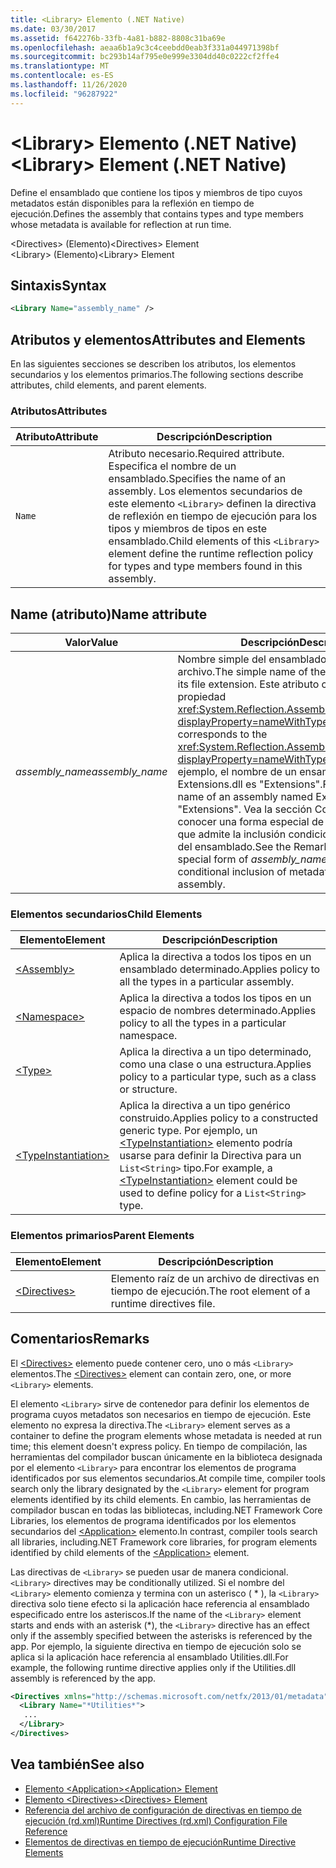 ```yaml
---
title: <Library> Elemento (.NET Native)
ms.date: 03/30/2017
ms.assetid: f642276b-33fb-4a81-b882-8808c31ba69e
ms.openlocfilehash: aeaa6b1a9c3c4ceebdd0eab3f331a044971398bf
ms.sourcegitcommit: bc293b14af795e0e999e3304dd40c0222cf2ffe4
ms.translationtype: MT
ms.contentlocale: es-ES
ms.lasthandoff: 11/26/2020
ms.locfileid: "96287922"
---
```

# <a name="library-element-net-native"></a><span data-ttu-id="ad7da-102">\<Library> Elemento (.NET Native)</span><span class="sxs-lookup"><span data-stu-id="ad7da-102">\<Library> Element (.NET Native)</span></span>

<span data-ttu-id="ad7da-103">Define el ensamblado que contiene los tipos y miembros de tipo cuyos metadatos están disponibles para la reflexión en tiempo de ejecución.</span><span class="sxs-lookup"><span data-stu-id="ad7da-103">Defines the assembly that contains types and type members whose metadata is available for reflection at run time.</span></span>  
  
 <span data-ttu-id="ad7da-104">\<Directives> (Elemento)</span><span class="sxs-lookup"><span data-stu-id="ad7da-104">\<Directives> Element</span></span>  
<span data-ttu-id="ad7da-105">\<Library> (Elemento)</span><span class="sxs-lookup"><span data-stu-id="ad7da-105">\<Library> Element</span></span>  
  
## <a name="syntax"></a><span data-ttu-id="ad7da-106">Sintaxis</span><span class="sxs-lookup"><span data-stu-id="ad7da-106">Syntax</span></span>  
  
```xml  
<Library Name="assembly_name" />  
```  
  
## <a name="attributes-and-elements"></a><span data-ttu-id="ad7da-107">Atributos y elementos</span><span class="sxs-lookup"><span data-stu-id="ad7da-107">Attributes and Elements</span></span>  

 <span data-ttu-id="ad7da-108">En las siguientes secciones se describen los atributos, los elementos secundarios y los elementos primarios.</span><span class="sxs-lookup"><span data-stu-id="ad7da-108">The following sections describe attributes, child elements, and parent elements.</span></span>  
  
### <a name="attributes"></a><span data-ttu-id="ad7da-109">Atributos</span><span class="sxs-lookup"><span data-stu-id="ad7da-109">Attributes</span></span>  
  
|<span data-ttu-id="ad7da-110">Atributo</span><span class="sxs-lookup"><span data-stu-id="ad7da-110">Attribute</span></span>|<span data-ttu-id="ad7da-111">Descripción</span><span class="sxs-lookup"><span data-stu-id="ad7da-111">Description</span></span>|  
|---------------|-----------------|  
|`Name`|<span data-ttu-id="ad7da-112">Atributo necesario.</span><span class="sxs-lookup"><span data-stu-id="ad7da-112">Required attribute.</span></span> <span data-ttu-id="ad7da-113">Especifica el nombre de un ensamblado.</span><span class="sxs-lookup"><span data-stu-id="ad7da-113">Specifies the name of an assembly.</span></span> <span data-ttu-id="ad7da-114">Los elementos secundarios de este elemento `<Library>` definen la directiva de reflexión en tiempo de ejecución para los tipos y miembros de tipos en este ensamblado.</span><span class="sxs-lookup"><span data-stu-id="ad7da-114">Child elements of this `<Library>` element define the runtime reflection policy for types and type members found in this assembly.</span></span>|  
  
## <a name="name-attribute"></a><span data-ttu-id="ad7da-115">Name (atributo)</span><span class="sxs-lookup"><span data-stu-id="ad7da-115">Name attribute</span></span>  
  
|<span data-ttu-id="ad7da-116">Valor</span><span class="sxs-lookup"><span data-stu-id="ad7da-116">Value</span></span>|<span data-ttu-id="ad7da-117">Descripción</span><span class="sxs-lookup"><span data-stu-id="ad7da-117">Description</span></span>|  
|-----------|-----------------|  
|<span data-ttu-id="ad7da-118">*assembly_name*</span><span class="sxs-lookup"><span data-stu-id="ad7da-118">*assembly_name*</span></span>|<span data-ttu-id="ad7da-119">Nombre simple del ensamblado sin la extensión de archivo.</span><span class="sxs-lookup"><span data-stu-id="ad7da-119">The simple name of the assembly, without its file extension.</span></span> <span data-ttu-id="ad7da-120">Este atributo corresponde a la propiedad <xref:System.Reflection.AssemblyName.Name%2A?displayProperty=nameWithType>.</span><span class="sxs-lookup"><span data-stu-id="ad7da-120">This attribute corresponds to the <xref:System.Reflection.AssemblyName.Name%2A?displayProperty=nameWithType> property.</span></span> <span data-ttu-id="ad7da-121">Por ejemplo, el nombre de un ensamblado denominado Extensions.dll es "Extensions".</span><span class="sxs-lookup"><span data-stu-id="ad7da-121">For example, the name of an assembly named Extensions.dll is "Extensions".</span></span> <span data-ttu-id="ad7da-122">Vea la sección Comentarios para conocer una forma especial de *assembly_name* que admite la inclusión condicional de metadatos del ensamblado.</span><span class="sxs-lookup"><span data-stu-id="ad7da-122">See the Remarks section for a special form of *assembly_name* that supports conditional inclusion of metadata from the assembly.</span></span>|  
  
### <a name="child-elements"></a><span data-ttu-id="ad7da-123">Elementos secundarios</span><span class="sxs-lookup"><span data-stu-id="ad7da-123">Child Elements</span></span>  
  
|<span data-ttu-id="ad7da-124">Elemento</span><span class="sxs-lookup"><span data-stu-id="ad7da-124">Element</span></span>|<span data-ttu-id="ad7da-125">Descripción</span><span class="sxs-lookup"><span data-stu-id="ad7da-125">Description</span></span>|  
|-------------|-----------------|  
|[\<Assembly>](assembly-element-net-native.md)|<span data-ttu-id="ad7da-126">Aplica la directiva a todos los tipos en un ensamblado determinado.</span><span class="sxs-lookup"><span data-stu-id="ad7da-126">Applies policy to all the types in a particular assembly.</span></span>|  
|[\<Namespace>](namespace-element-net-native.md)|<span data-ttu-id="ad7da-127">Aplica la directiva a todos los tipos en un espacio de nombres determinado.</span><span class="sxs-lookup"><span data-stu-id="ad7da-127">Applies policy to all the types in a particular namespace.</span></span>|  
|[\<Type>](type-element-net-native.md)|<span data-ttu-id="ad7da-128">Aplica la directiva a un tipo determinado, como una clase o una estructura.</span><span class="sxs-lookup"><span data-stu-id="ad7da-128">Applies policy to a particular type, such as a class or structure.</span></span>|  
|[\<TypeInstantiation>](typeinstantiation-element-net-native.md)|<span data-ttu-id="ad7da-129">Aplica la directiva a un tipo genérico construido.</span><span class="sxs-lookup"><span data-stu-id="ad7da-129">Applies policy to a constructed generic type.</span></span> <span data-ttu-id="ad7da-130">Por ejemplo, un [\<TypeInstantiation>](typeinstantiation-element-net-native.md) elemento podría usarse para definir la Directiva para un `List<String>` tipo.</span><span class="sxs-lookup"><span data-stu-id="ad7da-130">For example, a [\<TypeInstantiation>](typeinstantiation-element-net-native.md) element could be used to define policy for a `List<String>` type.</span></span>|  
  
### <a name="parent-elements"></a><span data-ttu-id="ad7da-131">Elementos primarios</span><span class="sxs-lookup"><span data-stu-id="ad7da-131">Parent Elements</span></span>  
  
|<span data-ttu-id="ad7da-132">Elemento</span><span class="sxs-lookup"><span data-stu-id="ad7da-132">Element</span></span>|<span data-ttu-id="ad7da-133">Descripción</span><span class="sxs-lookup"><span data-stu-id="ad7da-133">Description</span></span>|  
|-------------|-----------------|  
|[\<Directives>](directives-element-net-native.md)|<span data-ttu-id="ad7da-134">Elemento raíz de un archivo de directivas en tiempo de ejecución.</span><span class="sxs-lookup"><span data-stu-id="ad7da-134">The root element of a runtime directives file.</span></span>|  
  
## <a name="remarks"></a><span data-ttu-id="ad7da-135">Comentarios</span><span class="sxs-lookup"><span data-stu-id="ad7da-135">Remarks</span></span>  

 <span data-ttu-id="ad7da-136">El [\<Directives>](directives-element-net-native.md) elemento puede contener cero, uno o más `<Library>` elementos.</span><span class="sxs-lookup"><span data-stu-id="ad7da-136">The [\<Directives>](directives-element-net-native.md) element can contain zero, one, or more `<Library>` elements.</span></span>  
  
 <span data-ttu-id="ad7da-137">El elemento `<Library>` sirve de contenedor para definir los elementos de programa cuyos metadatos son necesarios en tiempo de ejecución. Este elemento no expresa la directiva.</span><span class="sxs-lookup"><span data-stu-id="ad7da-137">The `<Library>` element serves as a container to define the program elements whose metadata is needed at run time; this element doesn't express policy.</span></span> <span data-ttu-id="ad7da-138">En tiempo de compilación, las herramientas del compilador buscan únicamente en la biblioteca designada por el elemento `<Library>` para encontrar los elementos de programa identificados por sus elementos secundarios.</span><span class="sxs-lookup"><span data-stu-id="ad7da-138">At compile time, compiler tools search only the library designated by the `<Library>` element for program elements identified by its child elements.</span></span> <span data-ttu-id="ad7da-139">En cambio, las herramientas de compilador buscan en todas las bibliotecas, including.NET Framework Core Libraries, los elementos de programa identificados por los elementos secundarios del [\<Application>](application-element-net-native.md) elemento.</span><span class="sxs-lookup"><span data-stu-id="ad7da-139">In contrast, compiler tools search all libraries, including.NET Framework core libraries, for program elements identified by child elements of the [\<Application>](application-element-net-native.md) element.</span></span>  
  
 <span data-ttu-id="ad7da-140">Las directivas de `<Library>` se pueden usar de manera condicional.</span><span class="sxs-lookup"><span data-stu-id="ad7da-140">`<Library>` directives may be conditionally utilized.</span></span> <span data-ttu-id="ad7da-141">Si el nombre del `<Library>` elemento comienza y termina con un asterisco ( \* ), la `<Library>` directiva solo tiene efecto si la aplicación hace referencia al ensamblado especificado entre los asteriscos.</span><span class="sxs-lookup"><span data-stu-id="ad7da-141">If the name of the `<Library>` element starts and ends with an asterisk (\*), the `<Library>` directive has an effect only if the assembly specified between the asterisks is referenced by the app.</span></span> <span data-ttu-id="ad7da-142">Por ejemplo, la siguiente directiva en tiempo de ejecución solo se aplica si la aplicación hace referencia al ensamblado Utilities.dll.</span><span class="sxs-lookup"><span data-stu-id="ad7da-142">For example, the following runtime directive applies only if the Utilities.dll assembly is referenced by the app.</span></span>  
  
```xml  
<Directives xmlns="http://schemas.microsoft.com/netfx/2013/01/metadata">  
  <Library Name="*Utilities*">  
   ...  
  </Library>  
</Directives>  
```  
  
## <a name="see-also"></a><span data-ttu-id="ad7da-143">Vea también</span><span class="sxs-lookup"><span data-stu-id="ad7da-143">See also</span></span>

- [<span data-ttu-id="ad7da-144">Elemento \<Application></span><span class="sxs-lookup"><span data-stu-id="ad7da-144">\<Application> Element</span></span>](application-element-net-native.md)
- [<span data-ttu-id="ad7da-145">Elemento \<Directives></span><span class="sxs-lookup"><span data-stu-id="ad7da-145">\<Directives> Element</span></span>](directives-element-net-native.md)
- [<span data-ttu-id="ad7da-146">Referencia del archivo de configuración de directivas en tiempo de ejecución (rd.xml)</span><span class="sxs-lookup"><span data-stu-id="ad7da-146">Runtime Directives (rd.xml) Configuration File Reference</span></span>](runtime-directives-rd-xml-configuration-file-reference.md)
- [<span data-ttu-id="ad7da-147">Elementos de directivas en tiempo de ejecución</span><span class="sxs-lookup"><span data-stu-id="ad7da-147">Runtime Directive Elements</span></span>](runtime-directive-elements.md)

